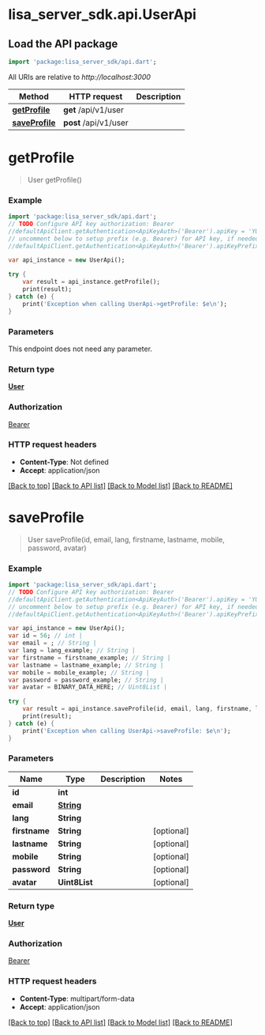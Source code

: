 # lisa_server_sdk.api.UserApi

## Load the API package
```dart
import 'package:lisa_server_sdk/api.dart';
```

All URIs are relative to *http://localhost:3000*

Method | HTTP request | Description
------------- | ------------- | -------------
[**getProfile**](UserApi.md#getprofile) | **get** /api/v1/user | 
[**saveProfile**](UserApi.md#saveprofile) | **post** /api/v1/user | 


# **getProfile**
> User getProfile()



### Example 
```dart
import 'package:lisa_server_sdk/api.dart';
// TODO Configure API key authorization: Bearer
//defaultApiClient.getAuthentication<ApiKeyAuth>('Bearer').apiKey = 'YOUR_API_KEY';
// uncomment below to setup prefix (e.g. Bearer) for API key, if needed
//defaultApiClient.getAuthentication<ApiKeyAuth>('Bearer').apiKeyPrefix = 'Bearer';

var api_instance = new UserApi();

try { 
    var result = api_instance.getProfile();
    print(result);
} catch (e) {
    print('Exception when calling UserApi->getProfile: $e\n');
}
```

### Parameters
This endpoint does not need any parameter.

### Return type

[**User**](User.md)

### Authorization

[Bearer](../README.md#Bearer)

### HTTP request headers

 - **Content-Type**: Not defined
 - **Accept**: application/json

[[Back to top]](#) [[Back to API list]](../README.md#documentation-for-api-endpoints) [[Back to Model list]](../README.md#documentation-for-models) [[Back to README]](../README.md)

# **saveProfile**
> User saveProfile(id, email, lang, firstname, lastname, mobile, password, avatar)



### Example 
```dart
import 'package:lisa_server_sdk/api.dart';
// TODO Configure API key authorization: Bearer
//defaultApiClient.getAuthentication<ApiKeyAuth>('Bearer').apiKey = 'YOUR_API_KEY';
// uncomment below to setup prefix (e.g. Bearer) for API key, if needed
//defaultApiClient.getAuthentication<ApiKeyAuth>('Bearer').apiKeyPrefix = 'Bearer';

var api_instance = new UserApi();
var id = 56; // int | 
var email = ; // String | 
var lang = lang_example; // String | 
var firstname = firstname_example; // String | 
var lastname = lastname_example; // String | 
var mobile = mobile_example; // String | 
var password = password_example; // String | 
var avatar = BINARY_DATA_HERE; // Uint8List | 

try { 
    var result = api_instance.saveProfile(id, email, lang, firstname, lastname, mobile, password, avatar);
    print(result);
} catch (e) {
    print('Exception when calling UserApi->saveProfile: $e\n');
}
```

### Parameters

Name | Type | Description  | Notes
------------- | ------------- | ------------- | -------------
 **id** | **int**|  | 
 **email** | [**String**](String.md)|  | 
 **lang** | **String**|  | 
 **firstname** | **String**|  | [optional] 
 **lastname** | **String**|  | [optional] 
 **mobile** | **String**|  | [optional] 
 **password** | **String**|  | [optional] 
 **avatar** | **Uint8List**|  | [optional] 

### Return type

[**User**](User.md)

### Authorization

[Bearer](../README.md#Bearer)

### HTTP request headers

 - **Content-Type**: multipart/form-data
 - **Accept**: application/json

[[Back to top]](#) [[Back to API list]](../README.md#documentation-for-api-endpoints) [[Back to Model list]](../README.md#documentation-for-models) [[Back to README]](../README.md)

